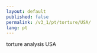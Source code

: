 ```yaml
---
layout: default
published: false
permalink: /v3_1/pt/torture/USA/
lang: pt
---
```


torture analysis USA
